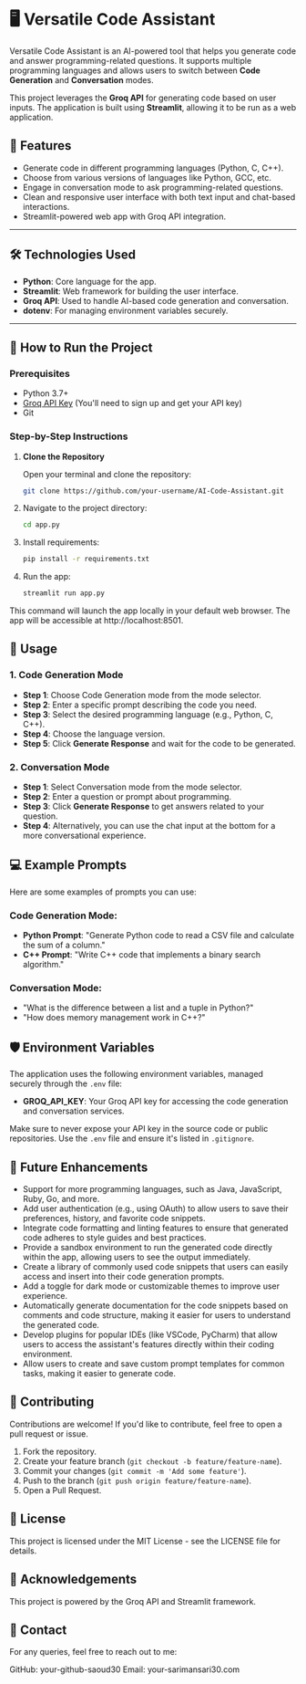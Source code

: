 # 🖥️ Versatile Code Assistant

Versatile Code Assistant is an AI-powered tool that helps you generate code and answer programming-related questions. It supports multiple programming languages and allows users to switch between **Code Generation** and **Conversation** modes.

This project leverages the **Groq API** for generating code based on user inputs. The application is built using **Streamlit**, allowing it to be run as a web application.

## 🌟 Features

- Generate code in different programming languages (Python, C, C++).
- Choose from various versions of languages like Python, GCC, etc.
- Engage in conversation mode to ask programming-related questions.
- Clean and responsive user interface with both text input and chat-based interactions.
- Streamlit-powered web app with Groq API integration.

---

## 🛠️ Technologies Used

- **Python**: Core language for the app.
- **Streamlit**: Web framework for building the user interface.
- **Groq API**: Used to handle AI-based code generation and conversation.
- **dotenv**: For managing environment variables securely.

---

## 🚀 How to Run the Project

### Prerequisites

- Python 3.7+
- [Groq API Key](https://groq.com/) (You'll need to sign up and get your API key)
- Git

### Step-by-Step Instructions

1. **Clone the Repository**

   Open your terminal and clone the repository:

   ```bash
   git clone https://github.com/your-username/AI-Code-Assistant.git

2. Navigate to the project directory: 
    ```bash
    cd app.py
    ```

3. Install requirements: 
    ```bash
    pip install -r requirements.txt
    ```    

4. Run the app: 
    ```bash
    streamlit run app.py
    ```

This command will launch the app locally in your default web browser. The app will be accessible at http://localhost:8501.

## 📖 Usage

### 1. Code Generation Mode
- **Step 1**: Choose Code Generation mode from the mode selector.
- **Step 2**: Enter a specific prompt describing the code you need.
- **Step 3**: Select the desired programming language (e.g., Python, C, C++).
- **Step 4**: Choose the language version.
- **Step 5**: Click **Generate Response** and wait for the code to be generated.

### 2. Conversation Mode
- **Step 1**: Select Conversation mode from the mode selector.
- **Step 2**: Enter a question or prompt about programming.
- **Step 3**: Click **Generate Response** to get answers related to your question.
- **Step 4**: Alternatively, you can use the chat input at the bottom for a more conversational experience.

## 💻 Example Prompts

Here are some examples of prompts you can use:

### Code Generation Mode:
- **Python Prompt**: "Generate Python code to read a CSV file and calculate the sum of a column."
- **C++ Prompt**: "Write C++ code that implements a binary search algorithm."

### Conversation Mode:
- "What is the difference between a list and a tuple in Python?"
- "How does memory management work in C++?"

## 🛡️ Environment Variables

The application uses the following environment variables, managed securely through the `.env` file:

- **GROQ_API_KEY**: Your Groq API key for accessing the code generation and conversation services.

Make sure to never expose your API key in the source code or public repositories. Use the `.env` file and ensure it's listed in `.gitignore`.

## 🎯 Future Enhancements

- Support for more programming languages, such as Java, JavaScript, Ruby, Go, and more.
- Add user authentication (e.g., using OAuth) to allow users to save their preferences, history, and favorite code snippets.
- Integrate code formatting and linting features to ensure that generated code adheres to style guides and best practices.
- Provide a sandbox environment to run the generated code directly within the app, allowing users to see the output immediately.
- Create a library of commonly used code snippets that users can easily access and insert into their code generation prompts.
- Add a toggle for dark mode or customizable themes to improve user experience.
- Automatically generate documentation for the code snippets based on comments and code structure, making it easier for users to understand the generated code.
- Develop plugins for popular IDEs (like VSCode, PyCharm) that allow users to access the assistant's features directly within their coding environment.
- Allow users to create and save custom prompt templates for common tasks, making it easier to generate code.


## 🤝 Contributing

Contributions are welcome! If you'd like to contribute, feel free to open a pull request or issue.

1. Fork the repository.
2. Create your feature branch (`git checkout -b feature/feature-name`).
3. Commit your changes (`git commit -m 'Add some feature'`).
4. Push to the branch (`git push origin feature/feature-name`).
5. Open a Pull Request.

## 📄 License

This project is licensed under the MIT License - see the LICENSE file for details.

## 🌟 Acknowledgements

This project is powered by the Groq API and Streamlit framework.

## 📧 Contact

For any queries, feel free to reach out to me:

GitHub: your-github-saoud30
Email: your-sarimansari30.com